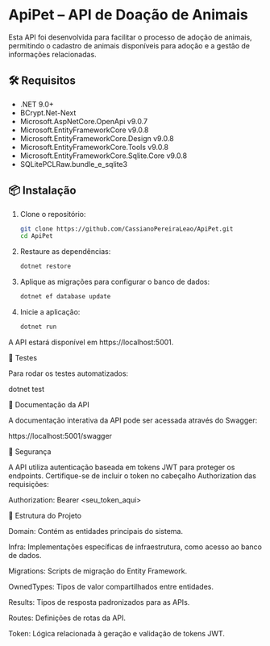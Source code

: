 # ApiPet – API de Doação de Animais

Esta API foi desenvolvida para facilitar o processo de adoção de animais, permitindo o cadastro de animais disponíveis para adoção e a gestão de informações relacionadas.

## 🛠️ Requisitos

- .NET 9.0+
- BCrypt.Net-Next
- Microsoft.AspNetCore.OpenApi v9.0.7
- Microsoft.EntityFrameworkCore v9.0.8
- Microsoft.EntityFrameworkCore.Design v9.0.8
- Microsoft.EntityFrameworkCore.Tools v9.0.8
- Microsoft.EntityFrameworkCore.Sqlite.Core v9.0.8
- SQLitePCLRaw.bundle_e_sqlite3

## 📦 Instalação

1. Clone o repositório:

   ```bash
   git clone https://github.com/CassianoPereiraLeao/ApiPet.git
   cd ApiPet


2. Restaure as dependências:

    ```bash
    dotnet restore


3. Aplique as migrações para configurar o banco de dados:

    ```bash
    dotnet ef database update


4. Inicie a aplicação:

    ```bash
    dotnet run


A API estará disponível em https://localhost:5001.

🧪 Testes

Para rodar os testes automatizados:

dotnet test

📄 Documentação da API

A documentação interativa da API pode ser acessada através do Swagger:

https://localhost:5001/swagger

🔐 Segurança

A API utiliza autenticação baseada em tokens JWT para proteger os endpoints. Certifique-se de incluir o token no cabeçalho Authorization das requisições:

Authorization: Bearer <seu_token_aqui>

🧩 Estrutura do Projeto

Domain: Contém as entidades principais do sistema.

Infra: Implementações específicas de infraestrutura, como acesso ao banco de dados.

Migrations: Scripts de migração do Entity Framework.

OwnedTypes: Tipos de valor compartilhados entre entidades.

Results: Tipos de resposta padronizados para as APIs.

Routes: Definições de rotas da API.

Token: Lógica relacionada à geração e validação de tokens JWT.